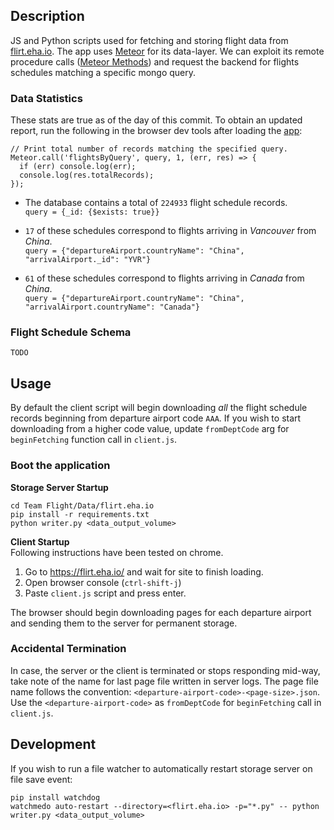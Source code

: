 ## Description

JS and Python scripts used for fetching and storing flight data from [flirt.eha.io](https://flirt.eha.io/). The app uses [Meteor](https://www.meteor.com/) for its data-layer. We can exploit its remote procedure calls ([Meteor Methods](https://guide.meteor.com/methods.html)) and request the backend for flights schedules matching a specific mongo query.

### Data Statistics

These stats are true as of the day of this commit. To obtain an updated report, run the following in the browser dev tools after loading the [app](https://flirt.eha.io/):

```console
// Print total number of records matching the specified query.
Meteor.call('flightsByQuery', query, 1, (err, res) => {
  if (err) console.log(err);
  console.log(res.totalRecords);
});
```

- The database contains a total of `224933` flight schedule records.  
  `query = {_id: {$exists: true}}`

- `17` of these schedules correspond to flights arriving in *Vancouver* from *China*.  
  `query = {"departureAirport.countryName": "China", "arrivalAirport._id": "YVR"}`
- `61` of these schedules correspond to flights arriving in *Canada* from *China*.  
  `query = {"departureAirport.countryName": "China", "arrivalAirport.countryName": "Canada"}`

### Flight Schedule Schema

```console
TODO
```

## Usage

By default the client script will begin downloading _all_ the flight schedule records beginning from departure airport code `AAA`. If you wish to start downloading from a higher code value, update `fromDeptCode` arg for `beginFetching` function call in `client.js`.

### Boot the application

**Storage Server Startup**  

```console
cd Team Flight/Data/flirt.eha.io
pip install -r requirements.txt
python writer.py <data_output_volume>
```

**Client Startup**  
Following instructions have been tested on chrome.

1. Go to <https://flirt.eha.io/> and wait for site to finish loading.
2. Open browser console (`ctrl-shift-j`)
3. Paste `client.js` script and press enter.

The browser should begin downloading pages for each departure airport and sending them to the server for permanent storage.

### Accidental Termination

In case, the server or the client is terminated or stops responding mid-way, take note of the name for last page file written in server logs. The page file name follows the convention: `<departure-airport-code>-<page-size>.json`. Use the `<departure-airport-code>` as `fromDeptCode` for `beginFetching` call in `client.js`.

## Development

If you wish to run a file watcher to automatically restart storage server on file save event:

```console
pip install watchdog
watchmedo auto-restart --directory=<flirt.eha.io> -p="*.py" -- python writer.py <data_output_volume>
```

